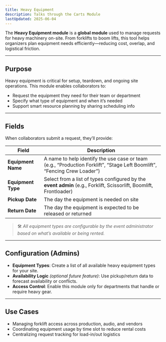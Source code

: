 ```yaml
---
title: Heavy Equipment
description: Talks through the Carts Module
lastUpdated: 2025-06-04
---
```


The **Heavy Equipment module** is a **global module** used to manage requests for heavy machinery on-site. From forklifts to boom lifts, this tool helps organizers plan equipment needs efficiently—reducing cost, overlap, and logistical friction.

---

## Purpose

Heavy equipment is critical for setup, teardown, and ongoing site operations. This module enables collaborators to:

- Request the equipment they need for their team or department
- Specify what type of equipment and when it’s needed
- Support smart resource planning by sharing scheduling info

---

## Fields

When collaborators submit a request, they’ll provide:

| Field              | Description                                                                                                              |
| ------------------ | ------------------------------------------------------------------------------------------------------------------------ |
| **Equipment Name** | A name to help identify the use case or team (e.g., “Production Forklift”, “Stage Left Boomlift”, “Fencing Crew Loader”) |
| **Equipment Type** | Select from a list of types configured by the **event admin** (e.g., Forklift, Scissorlift, Boomlift, Frontloader)       |
| **Pickup Date**    | The day the equipment is needed on site                                                                                  |
| **Return Date**    | The day the equipment is expected to be released or returned                                                             |

> 🛠️ _All equipment types are configurable by the event administrator based on what’s available or being rented._

---

## Configuration (Admins)

- **Equipment Types**: Create a list of all available heavy equipment types for your site.
- **Availability Logic** _(optional future feature)_: Use pickup/return data to forecast availability or conflicts.
- **Access Control**: Enable this module only for departments that handle or require heavy gear.

---

## Use Cases

- Managing forklift access across production, audio, and vendors
- Coordinating equipment usage by time slot to reduce rental costs
- Centralizing request tracking for load-in/out logistics
